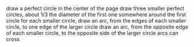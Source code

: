 draw a perfect circle in the center of the page
draw three smaller perfect circles, about 1/3 the diameter of the first one somewhere around the first circle
for each smaller circle,
draw an arc, from the edges of each smaller circle, to one edge of the larger circle
draw an arc, from the opposite edge of each smaller circle, to the opposite side of the larger circle
arcs can cross
